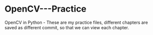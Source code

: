 # OpenCV---Practice
OpenCV in Python - These are my practice files, different chapters are saved as different commit, so that we can view each chapter.
